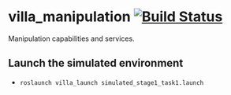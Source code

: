 # villa_manipulation [![Build Status](https://travis-ci.com/AustinVillaatHome/villa_manipulation.svg?token=1o9Avy4mGixFuRg9knBP&branch=master)](https://travis-ci.com/AustinVillaatHome/villa_manipulation)

Manipulation capabilities and services.

## Launch the simulated environment 

- `roslaunch villa_launch simulated_stage1_task1.launch`
